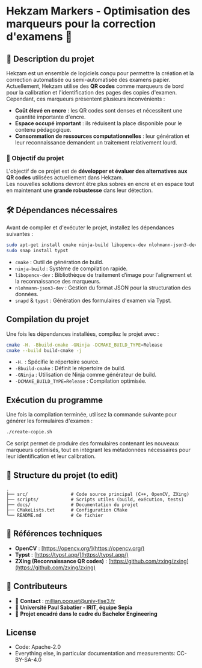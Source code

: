# Hekzam Markers - Optimisation des marqueurs pour la correction d'examens 📄

## 📌 Description du projet

Hekzam est un ensemble de logiciels conçu pour permettre la création et la correction automatisée ou semi-automatisée des examens papier.  
Actuellement, Hekzam utilise des **QR codes** comme marqueurs de bord pour la calibration et l'identification des pages des copies d'examen. Cependant, ces marqueurs présentent plusieurs inconvénients :

- **Coût élevé en encre** : les QR codes sont denses et nécessitent une quantité importante d'encre.
- **Espace occupé important** : ils réduisent la place disponible pour le contenu pédagogique.
- **Consommation de ressources computationnelles** : leur génération et leur reconnaissance demandent un traitement relativement lourd.

### 🎯 Objectif du projet

L'objectif de ce projet est de **développer et évaluer des alternatives aux QR codes** utilisées actuellement dans Hekzam.  
Les nouvelles solutions devront être plus sobres en encre et en espace tout en maintenant une **grande robustesse** dans leur détection.

## 🛠️ Dépendances nécessaires

Avant de compiler et d'exécuter le projet, installez les dépendances suivantes :

```sh
sudo apt-get install cmake ninja-build libopencv-dev nlohmann-json3-dev snapd
sudo snap install typst
```

- `cmake` : Outil de génération de build.
- `ninja-build` : Système de compilation rapide.
- `libopencv-dev` : Bibliothèque de traitement d’image pour l’alignement et la reconnaissance des marqueurs.
- `nlohmann-json3-dev` : Gestion du format JSON pour la structuration des données.
- `snapd` & `typst` : Génération des formulaires d'examen via Typst.

## Compilation du projet

Une fois les dépendances installées, compilez le projet avec :

```sh
cmake -H. -Bbuild-cmake -GNinja -DCMAKE_BUILD_TYPE=Release
cmake --build build-cmake -j
```

- `-H.` : Spécifie le répertoire source.
- `-Bbuild-cmake` : Définit le répertoire de build.
- `-GNinja` : Utilisation de Ninja comme générateur de build.
- `-DCMAKE_BUILD_TYPE=Release` : Compilation optimisée.

## Exécution du programme

Une fois la compilation terminée, utilisez la commande suivante pour générer les formulaires d'examen :

```sh
./create-copie.sh
```

Ce script permet de produire des formulaires contenant les nouveaux marqueurs optimisés, tout en intégrant les métadonnées nécessaires pour leur identification et leur calibration.

## 📂 Structure du projet (to edit)

```
.
├── src/                # Code source principal (C++, OpenCV, ZXing)
├── scripts/            # Scripts utiles (build, exécution, tests)
├── docs/               # Documentation du projet
├── CMakeLists.txt      # Configuration CMake
└── README.md           # Ce fichier
```

## 📖 Références techniques

- **OpenCV** : [https://opencv.org/](https://opencv.org/)
- **Typst** : [https://typst.app/](https://typst.app/)
- **ZXing (Reconnaissance QR codes)** : [https://github.com/zxing/zxing](https://github.com/zxing/zxing)

## 🤝 Contributeurs

- 📧 **Contact** : [millian.poquet@univ-tlse3.fr](mailto:millian.poquet@univ-tlse3.fr)
- 🔬 **Université Paul Sabatier - IRIT, équipe Sepia**
- 📍 **Projet encadré dans le cadre du Bachelor Engineering**

## License

- Code: Apache-2.0
- Everything else, in particular documentation and measurements: CC-BY-SA-4.0
